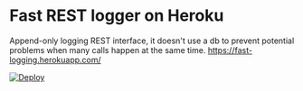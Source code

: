 # Fast REST logger on Heroku

Append-only logging REST interface, it doesn't use a db to prevent potential problems when many calls happen at the same time.
https://fast-logging.herokuapp.com/

[![Deploy](https://www.herokucdn.com/deploy/button.svg)](https://heroku.com/deploy)


